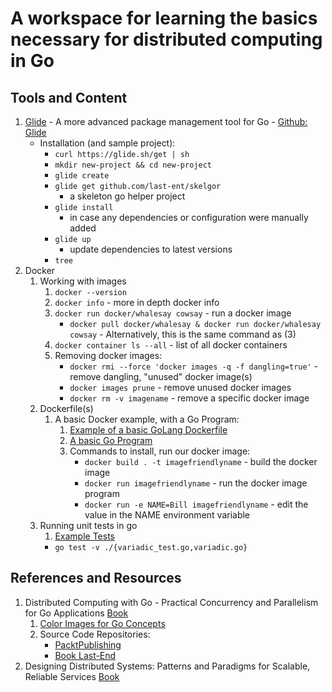 # A workspace for learning the basics necessary for distributed computing in Go


## Tools and Content
1. [Glide](https://glide.sh/) - A more advanced package management tool for Go - [Github: Glide](https://github.com/Masterminds/glide)
    - Installation (and sample project):
        - `curl https://glide.sh/get | sh`
        - `mkdir new-project && cd new-project`
        - `glide create`
        - `glide get github.com/last-ent/skelgor`  
            - a skeleton go helper project
        - `glide install`
            - in case any dependencies or configuration were manually added
        - `glide up`
            - update dependencies to latest versions
        - `tree`
2. Docker
    1. Working with images
        1. `docker --version`
        2. `docker info` - more in depth docker info
        3. `docker run docker/whalesay cowsay` - run a docker image
            - `docker pull docker/whalesay & docker run docker/whalesay cowsay` - Alternatively, this is the same command as (3)
        4. `docker container ls --all` - list of all docker containers
        5. Removing docker images:
            - `docker rmi --force 'docker images -q -f dangling=true'` - remove dangling, "unused" docker image(s)
            - `docker images prune` - remove unused docker images
            - `docker rm -v imagename` - remove a specific docker image
    2. Dockerfile(s)
        1. A basic Docker example, with a Go Program:
            1. [Example of a basic GoLang Dockerfile](./Docker/Basic/Dockerfile)
            2. [A basic Go Program](./Docker/Basic/main.go)
            3. Commands to install, run our docker image:
                - `docker build . -t imagefriendlyname` - build the docker image
                - `docker run imagefriendlyname` - run the docker image program
                - `docker run -e NAME=Bill imagefriendlyname` - edit the value in the NAME environment variable
    3. Running unit tests in go
        1. [Example Tests](./Tests/Examples)
        - `go test -v ./{variadic_test.go,variadic.go}`
## References and Resources
1. Distributed Computing with Go - Practical Concurrency and Parallelism for Go Applications [Book](https://www.amazon.com/Distributed-Computing-concurrency-parallelism-applications/dp/1787125386)
    1. [Color Images for Go Concepts](https://www.packtpub.com/sites/default/files/downloads/DistributedComputingwithGo_ColorImages.pdf)
    2. Source Code Repositories:
        - [PacktPublishing](https://github.com/PacktPublishing/Distributed-Computing-with-Go)
        - [Book Last-End](http://github.com/last-end/distributed-go)
2. Designing Distributed Systems: Patterns and Paradigms for Scalable, Reliable Services [Book](https://www.amazon.com/Designing-Distributed-Systems-Patterns-Paradigms-ebook/dp/B07CQ9GZ8R/ref=mt_kindle?_encoding=UTF8&me=)
